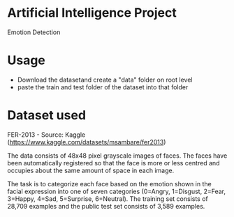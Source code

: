 # Artificial Intelligence Project

Emotion Detection

# Usage

- Download the datasetand create a "data" folder on root level
- paste the train and test folder of the dataset into that folder

# Dataset used

FER-2013 - Source: Kaggle (https://www.kaggle.com/datasets/msambare/fer2013)

The data consists of 48x48 pixel grayscale images of faces. The faces have been automatically registered so that the face is more or less centred and occupies about the same amount of space in each image.

The task is to categorize each face based on the emotion shown in the facial expression into one of seven categories (0=Angry, 1=Disgust, 2=Fear, 3=Happy, 4=Sad, 5=Surprise, 6=Neutral). The training set consists of 28,709 examples and the public test set consists of 3,589 examples.
